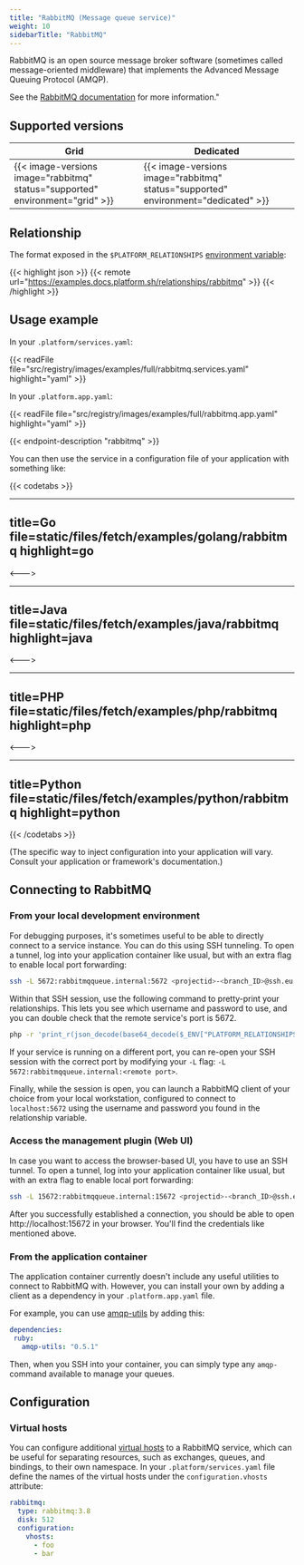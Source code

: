 ```yaml
---
title: "RabbitMQ (Message queue service)"
weight: 10
sidebarTitle: "RabbitMQ"
---
```


RabbitMQ is an open source message broker software (sometimes called message-oriented middleware) that implements the Advanced Message Queuing Protocol (AMQP).

See the [RabbitMQ documentation](http://www.rabbitmq.com/documentation.html) for more information."

## Supported versions

| **Grid** | **Dedicated** |
|----------------------------------|---------------|
|  {{< image-versions image="rabbitmq" status="supported" environment="grid" >}} | {{< image-versions image="rabbitmq" status="supported" environment="dedicated" >}} |



## Relationship

The format exposed in the `$PLATFORM_RELATIONSHIPS` [environment variable](/development/variables.md#platformsh-provided-variables):

{{< highlight json >}}
{{< remote url="https://examples.docs.platform.sh/relationships/rabbitmq" >}}
{{< /highlight >}}

## Usage example

In your `.platform/services.yaml`:

{{< readFile file="src/registry/images/examples/full/rabbitmq.services.yaml" highlight="yaml" >}}

In your `.platform.app.yaml`:

{{< readFile file="src/registry/images/examples/full/rabbitmq.app.yaml" highlight="yaml" >}}

{{< endpoint-description "rabbitmq" >}}

You can then use the service in a configuration file of your application with something like:

{{< codetabs >}}

---
title=Go
file=static/files/fetch/examples/golang/rabbitmq
highlight=go
---

<--->

---
title=Java
file=static/files/fetch/examples/java/rabbitmq
highlight=java
---

<--->

---
title=PHP
file=static/files/fetch/examples/php/rabbitmq
highlight=php
---

<--->

---
title=Python
file=static/files/fetch/examples/python/rabbitmq
highlight=python
---

{{< /codetabs >}}

(The specific way to inject configuration into your application will vary. Consult your application or framework's documentation.)

## Connecting to RabbitMQ

### From your local development environment

For debugging purposes, it's sometimes useful to be able to directly connect to a service instance. You can do this using SSH tunneling. To open a tunnel, log into your application container like usual, but with an extra flag to enable local port forwarding:

```bash
ssh -L 5672:rabbitmqqueue.internal:5672 <projectid>-<branch_ID>@ssh.eu.platform.sh
```

Within that SSH session, use the following command to pretty-print your relationships. This lets you see which username and password to use, and you can double check that the remote service's port is 5672.

```bash
php -r 'print_r(json_decode(base64_decode($_ENV["PLATFORM_RELATIONSHIPS"])));'
```

If your service is running on a different port, you can re-open your SSH session with the correct port by modifying your `-L` flag: `-L 5672:rabbitmqqueue.internal:<remote port>`.

Finally, while the session is open, you can launch a RabbitMQ client of your choice from your local workstation, configured to connect to `localhost:5672` using the username and password you found in the relationship variable.

### Access the management plugin  (Web UI)
In case you want to access the browser-based UI, you have to use an SSH tunnel. To open a tunnel, log into your application container like usual, but with an extra flag to enable local port forwarding:

```bash
ssh -L 15672:rabbitmqqueue.internal:15672 <projectid>-<branch_ID>@ssh.eu.platform.sh
```

After you successfully established a connection, you should be able to open http://localhost:15672 in your browser. You'll find the credentials like mentioned above.

### From the application container

The application container currently doesn't include any useful utilities to connect to RabbitMQ with. However, you can install your own by adding a client as a dependency in your `.platform.app.yaml` file.

For example, you can use [amqp-utils](https://github.com/dougbarth/amqp-utils/) by adding this:

 ```yaml
dependencies:
  ruby:
    amqp-utils: "0.5.1"
```

Then, when you SSH into your container, you can simply type any `amqp-` command available to manage your queues.

## Configuration

### Virtual hosts

You can configure additional [virtual hosts](https://www.rabbitmq.com/vhosts.html) to a RabbitMQ service, which can be useful for separating resources, such as exchanges, queues, and bindings, to their own namespace. In your `.platform/services.yaml` file define the names of the virtual hosts under the `configuration.vhosts` attribute:

```yaml
rabbitmq:
  type: rabbitmq:3.8
  disk: 512
  configuration:
    vhosts:
      - foo
      - bar
```
